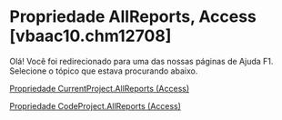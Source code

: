 
# Propriedade AllReports, Access [vbaac10.chm12708]

Olá! Você foi redirecionado para uma das nossas páginas de Ajuda F1. Selecione o tópico que estava procurando abaixo.

[Propriedade CurrentProject.AllReports (Access)](http://msdn.microsoft.com/library/dda91007-88ef-5660-f67f-4cc9c6f5dbb3%28Office.15%29.aspx)

[Propriedade CodeProject.AllReports (Access)](http://msdn.microsoft.com/library/92536101-c4ec-e1a8-723c-ee912a24bdee%28Office.15%29.aspx)


